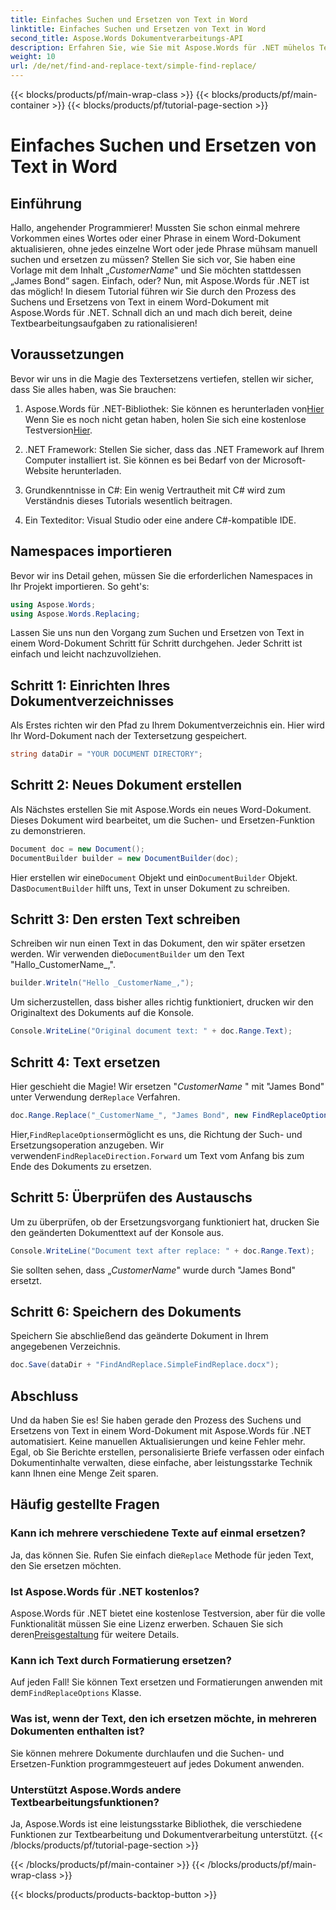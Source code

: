 ```yaml
---
title: Einfaches Suchen und Ersetzen von Text in Word
linktitle: Einfaches Suchen und Ersetzen von Text in Word
second_title: Aspose.Words Dokumentverarbeitungs-API
description: Erfahren Sie, wie Sie mit Aspose.Words für .NET mühelos Text in Word-Dokumenten suchen und ersetzen. Schritt-für-Schritt-Anleitung enthalten.
weight: 10
url: /de/net/find-and-replace-text/simple-find-replace/
---
```


{{< blocks/products/pf/main-wrap-class >}}
{{< blocks/products/pf/main-container >}}
{{< blocks/products/pf/tutorial-page-section >}}

# Einfaches Suchen und Ersetzen von Text in Word

## Einführung

Hallo, angehender Programmierer! Mussten Sie schon einmal mehrere Vorkommen eines Wortes oder einer Phrase in einem Word-Dokument aktualisieren, ohne jedes einzelne Wort oder jede Phrase mühsam manuell suchen und ersetzen zu müssen? Stellen Sie sich vor, Sie haben eine Vorlage mit dem Inhalt „_CustomerName_" und Sie möchten stattdessen „James Bond“ sagen. Einfach, oder? Nun, mit Aspose.Words für .NET ist das möglich! In diesem Tutorial führen wir Sie durch den Prozess des Suchens und Ersetzens von Text in einem Word-Dokument mit Aspose.Words für .NET. Schnall dich an und mach dich bereit, deine Textbearbeitungsaufgaben zu rationalisieren!

## Voraussetzungen

Bevor wir uns in die Magie des Textersetzens vertiefen, stellen wir sicher, dass Sie alles haben, was Sie brauchen:

1.  Aspose.Words für .NET-Bibliothek: Sie können es herunterladen von[Hier](https://releases.aspose.com/words/net/) Wenn Sie es noch nicht getan haben, holen Sie sich eine kostenlose Testversion[Hier](https://releases.aspose.com/).

2. .NET Framework: Stellen Sie sicher, dass das .NET Framework auf Ihrem Computer installiert ist. Sie können es bei Bedarf von der Microsoft-Website herunterladen.

3. Grundkenntnisse in C#: Ein wenig Vertrautheit mit C# wird zum Verständnis dieses Tutorials wesentlich beitragen.

4. Ein Texteditor: Visual Studio oder eine andere C#-kompatible IDE.

## Namespaces importieren

Bevor wir ins Detail gehen, müssen Sie die erforderlichen Namespaces in Ihr Projekt importieren. So geht's:

```csharp
using Aspose.Words;
using Aspose.Words.Replacing;
```

Lassen Sie uns nun den Vorgang zum Suchen und Ersetzen von Text in einem Word-Dokument Schritt für Schritt durchgehen. Jeder Schritt ist einfach und leicht nachzuvollziehen.

## Schritt 1: Einrichten Ihres Dokumentverzeichnisses

Als Erstes richten wir den Pfad zu Ihrem Dokumentverzeichnis ein. Hier wird Ihr Word-Dokument nach der Textersetzung gespeichert.

```csharp
string dataDir = "YOUR DOCUMENT DIRECTORY";
```

## Schritt 2: Neues Dokument erstellen

Als Nächstes erstellen Sie mit Aspose.Words ein neues Word-Dokument. Dieses Dokument wird bearbeitet, um die Suchen- und Ersetzen-Funktion zu demonstrieren.

```csharp
Document doc = new Document();
DocumentBuilder builder = new DocumentBuilder(doc);
```

 Hier erstellen wir eine`Document` Objekt und ein`DocumentBuilder` Objekt. Das`DocumentBuilder` hilft uns, Text in unser Dokument zu schreiben.

## Schritt 3: Den ersten Text schreiben

 Schreiben wir nun einen Text in das Dokument, den wir später ersetzen werden. Wir verwenden die`DocumentBuilder` um den Text "Hallo_CustomerName_,".

```csharp
builder.Writeln("Hello _CustomerName_,");
```

Um sicherzustellen, dass bisher alles richtig funktioniert, drucken wir den Originaltext des Dokuments auf die Konsole.

```csharp
Console.WriteLine("Original document text: " + doc.Range.Text);
```

## Schritt 4: Text ersetzen

Hier geschieht die Magie! Wir ersetzen "_CustomerName_ " mit "James Bond" unter Verwendung der`Replace` Verfahren. 

```csharp
doc.Range.Replace("_CustomerName_", "James Bond", new FindReplaceOptions(FindReplaceDirection.Forward));
```

 Hier,`FindReplaceOptions`ermöglicht es uns, die Richtung der Such- und Ersetzungsoperation anzugeben. Wir verwenden`FindReplaceDirection.Forward` um Text vom Anfang bis zum Ende des Dokuments zu ersetzen.

## Schritt 5: Überprüfen des Austauschs

Um zu überprüfen, ob der Ersetzungsvorgang funktioniert hat, drucken Sie den geänderten Dokumenttext auf der Konsole aus.

```csharp
Console.WriteLine("Document text after replace: " + doc.Range.Text);
```

Sie sollten sehen, dass „_CustomerName_" wurde durch "James Bond" ersetzt.

## Schritt 6: Speichern des Dokuments

Speichern Sie abschließend das geänderte Dokument in Ihrem angegebenen Verzeichnis.

```csharp
doc.Save(dataDir + "FindAndReplace.SimpleFindReplace.docx");
```

## Abschluss

Und da haben Sie es! Sie haben gerade den Prozess des Suchens und Ersetzens von Text in einem Word-Dokument mit Aspose.Words für .NET automatisiert. Keine manuellen Aktualisierungen und keine Fehler mehr. Egal, ob Sie Berichte erstellen, personalisierte Briefe verfassen oder einfach Dokumentinhalte verwalten, diese einfache, aber leistungsstarke Technik kann Ihnen eine Menge Zeit sparen.

## Häufig gestellte Fragen

### Kann ich mehrere verschiedene Texte auf einmal ersetzen?
 Ja, das können Sie. Rufen Sie einfach die`Replace` Methode für jeden Text, den Sie ersetzen möchten.

### Ist Aspose.Words für .NET kostenlos?
Aspose.Words für .NET bietet eine kostenlose Testversion, aber für die volle Funktionalität müssen Sie eine Lizenz erwerben. Schauen Sie sich deren[Preisgestaltung](https://purchase.aspose.com/buy) für weitere Details.

### Kann ich Text durch Formatierung ersetzen?
 Auf jeden Fall! Sie können Text ersetzen und Formatierungen anwenden mit dem`FindReplaceOptions` Klasse.

### Was ist, wenn der Text, den ich ersetzen möchte, in mehreren Dokumenten enthalten ist?
Sie können mehrere Dokumente durchlaufen und die Suchen- und Ersetzen-Funktion programmgesteuert auf jedes Dokument anwenden.

### Unterstützt Aspose.Words andere Textbearbeitungsfunktionen?
Ja, Aspose.Words ist eine leistungsstarke Bibliothek, die verschiedene Funktionen zur Textbearbeitung und Dokumentverarbeitung unterstützt.
{{< /blocks/products/pf/tutorial-page-section >}}

{{< /blocks/products/pf/main-container >}}
{{< /blocks/products/pf/main-wrap-class >}}

{{< blocks/products/products-backtop-button >}}
